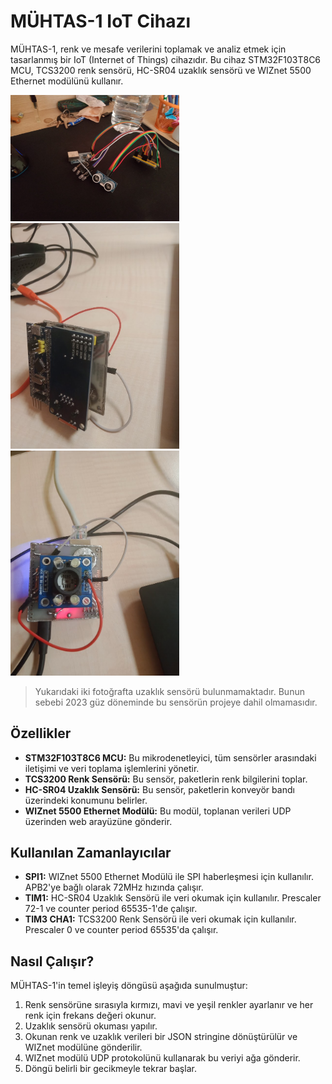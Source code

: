 # MÜHTAS-1 IoT Cihazı
MÜHTAS-1, renk ve mesafe verilerini toplamak ve analiz etmek için tasarlanmış bir IoT (Internet of Things) cihazıdır. Bu cihaz STM32F103T8C6 MCU, TCS3200 renk sensörü, HC-SR04 uzaklık sensörü ve WIZnet 5500 Ethernet modülünü kullanır.

<div style="display: inline-block;">
<img src="images/hardware.jpg" alt="Resim Açıklaması" width="270" height="auto">
<img src="images/mcu1.jpg" alt="Resim Açıklaması" width="270" height="auto">
<img src="images/mcu2.jpg" alt="Resim Açıklaması" width="270" height="auto">
</div>

> Yukarıdaki iki fotoğrafta uzaklık sensörü bulunmamaktadır. Bunun sebebi 2023 güz döneminde bu sensörün projeye dahil olmamasıdır.
## Özellikler
* **STM32F103T8C6 MCU:** Bu mikrodenetleyici, tüm sensörler arasındaki iletişimi ve veri toplama işlemlerini yönetir.
* **TCS3200 Renk Sensörü:** Bu sensör, paketlerin renk bilgilerini toplar.
* **HC-SR04 Uzaklık Sensörü:** Bu sensör, paketlerin konveyör bandı üzerindeki konumunu belirler.
* **WIZnet 5500 Ethernet Modülü:** Bu modül, toplanan verileri UDP üzerinden web arayüzüne gönderir.

## Kullanılan Zamanlayıcılar
* **SPI1:** WIZnet 5500 Ethernet Modülü ile SPI haberleşmesi için kullanılır. APB2'ye bağlı olarak 72MHz hızında çalışır.
* **TIM1:** HC-SR04 Uzaklık Sensörü ile veri okumak için kullanılır. Prescaler 72-1 ve counter period 65535-1'de çalışır.
* **TIM3 CHA1:** TCS3200 Renk Sensörü ile veri okumak için kullanılır. Prescaler 0 ve counter period 65535'da çalışır.

## Nasıl Çalışır?
MÜHTAS-1'in temel işleyiş döngüsü aşağıda sunulmuştur:

1. Renk sensörüne sırasıyla kırmızı, mavi ve yeşil renkler ayarlanır ve her renk için frekans değeri okunur.
2. Uzaklık sensörü okuması yapılır.
3. Okunan renk ve uzaklık verileri bir JSON stringine dönüştürülür ve WIZnet modülüne gönderilir.
4. WIZnet modülü UDP protokolünü kullanarak bu veriyi ağa gönderir.
5. Döngü belirli bir gecikmeyle tekrar başlar.

